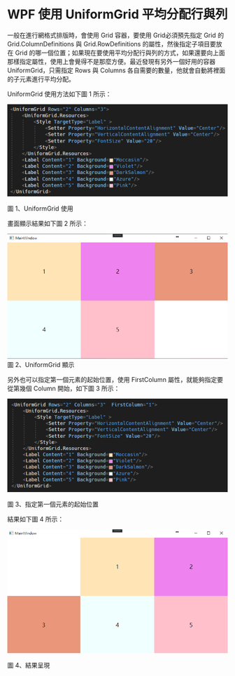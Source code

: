 # WPF 使用 UniformGrid 平均分配行與列
一般在進行網格式排版時，會使用 Grid 容器，要使用 Grid必須預先指定 Grid
的 Grid.ColumnDefinitions 與 Grid.RowDefinitions
的屬性，然後指定子項目要放在 Grid
的哪一個位置；如果現在要使用平均分配行與列的方式，如果還要向上面那樣指定屬性，使用上會覺得不是那麼方便。最近發現有另外一個好用的容器
UniformGrid，只需指定 Rows 與 Columns
各自需要的數量，他就會自動將裡面的子元素進行平均分配。

UniformGrid 使用方法如下圖 1 所示：

![](./images/image1.png)

圖 1、UniformGrid 使用

畫面顯示結果如下圖 2 所示：

![](./images/image2.png)
圖 2、UniformGrid 顯示

另外也可以指定第一個元素的起始位置，使用 FirstColumn
屬性，就能夠指定要從第幾個 Column 開始，如下圖 3 所示：

![](./images/image3.png)

圖 3、指定第一個元素的起始位置

結果如下圖 4 所示：

![](./images/image4.png)

圖 4、結果呈現
